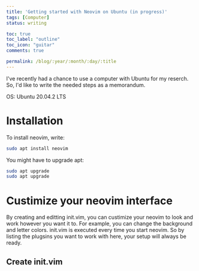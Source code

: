 ```yaml
---
title: 'Getting started with Neovim on Ubuntu (in progress)'
tags: [Computer]
status: writing

toc: true
toc_label: "outline"
toc_icon: "guitar"
comments: true

permalink: /blog/:year/:month/:day/:title
--- 
```

I've recently had a chance to use a computer with Ubuntu for my reserch. So, I'd like to write the needed steps as a memorandum.

OS: Ubuntu 20.04.2 LTS

# Installation
To install neovim, write:
```bash
sudo apt install neovim
```
You might have to upgrade apt:
```bash
sudo apt upgrade
sudo apt upgrade
```
# Custimize your neovim interface
By creating and editting init.vim, you can custimize your neovim to look and work however you want it to. For example, you can change the background and letter colors. init.vim is executed every time you start neovim. So by listing the plugsins you want to work with here, your setup will always be ready.
## Create init.vim



